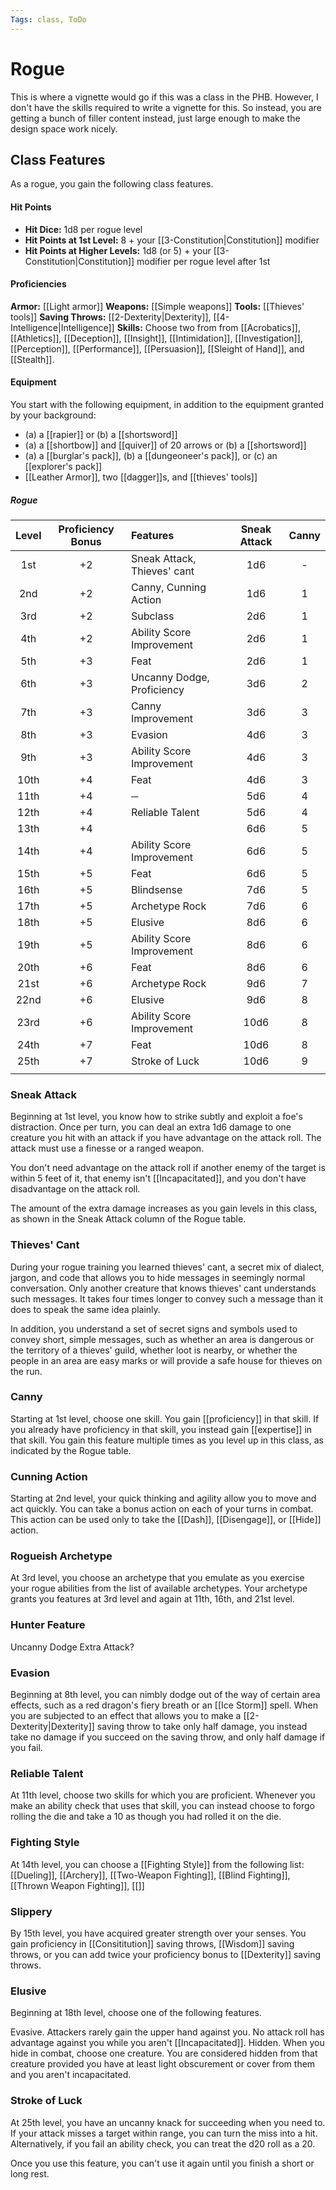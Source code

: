 ```yaml
---
Tags: class, ToDo
---
```

# Rogue
This is where a vignette would go if this was a class in the PHB. However, I don't have the skills required to write a vignette for this. So instead, you are getting a bunch of filler content instead, just large enough to make the design space work nicely. 


## Class Features
As a rogue, you gain the following class features.

#### Hit Points
- **Hit Dice:** 1d8 per rogue level
- **Hit Points at 1st Level:** 8 + your [[3-Constitution|Constitution]] modifier
- **Hit Points at Higher Levels:** 1d8 (or 5) + your [[3-Constitution|Constitution]] modifier per rogue level after 1st

#### Proficiencies
**Armor:** [[Light armor]]
**Weapons:** [[Simple weapons]]
**Tools:** [[Thieves' tools]]
**Saving Throws:** [[2-Dexterity|Dexterity]], [[4-Intelligence|Intelligence]]
**Skills:** Choose two from from [[Acrobatics]], [[Athletics]], [[Deception]], [[Insight]], [[Intimidation]], [[Investigation]], [[Perception]], [[Performance]], [[Persuasion]], [[Sleight of Hand]], and [[Stealth]].

#### Equipment

You start with the following equipment, in addition to the equipment granted by your background:

- (a) a [[rapier]] or (b) a [[shortsword]]
- (a) a [[shortbow]] and [[quiver]] of 20 arrows or (b) a [[shortsword]]
- (a) a [[burglar's pack]], (b) a [[dungeoneer's pack]], or (c) an [[explorer's pack]]
- [[Leather Armor]], two [[dagger]]s, and [[thieves' tools]]

<!--<div class='classTable wide'>-->
##### Rogue
| Level | Proficiency Bonus | Features                    | Sneak Attack | Canny   |
|:-----:|:-----------------:|:--------------------------- |:------------:|:-------:|
|  1st  |        +2         | Sneak Attack, Thieves' cant |     1d6      | -       |
|  2nd  |        +2         | Canny, Cunning Action       |     1d6      | 1       |
|  3rd  |        +2         | Subclass                    |     2d6      | 1       |
|  4th  |        +2         | Ability Score Improvement   |     2d6      | 1       |
|  5th  |        +3         | Feat                        |     2d6      | 1       |
|  6th  |        +3         | Uncanny Dodge, Proficiency  |     3d6      | 2       |
|  7th  |        +3         | Canny Improvement           |     3d6      | 3       |
|  8th  |        +3         | Evasion                     |     4d6      | 3       |
|  9th  |        +3         | Ability Score Improvement   |     4d6      | 3       |
| 10th  |        +4         | Feat                        |     4d6      | 3       |
| 11th  |        +4         | ─                           |     5d6      | 4       |
| 12th  |        +4         | Reliable Talent             |     5d6      | 4       |
| 13th  |        +4         |                             |     6d6      | 5       |
| 14th  |        +4         | Ability Score Improvement   |     6d6      | 5       |
| 15th  |        +5         | Feat                        |     6d6      | 5       |
| 16th  |        +5         | Blindsense                  |     7d6      | 5       |
| 17th  |        +5         | Archetype Rock              |     7d6      | 6       |
| 18th  |        +5         | Elusive                     |     8d6      | 6       |
| 19th  |        +5         | Ability Score Improvement   |     8d6      | 6       |
| 20th  |        +6         | Feat                        |     8d6      | 6       |
| 21st  |        +6         | Archetype Rock              |     9d6      | 7       |
| 22nd  |        +6         | Elusive                     |     9d6      | 8       |
| 23rd  |        +6         | Ability Score Improvement   |     10d6     | 8       |
| 24th  |        +7         | Feat                        |     10d6     | 8       |
| 25th  |        +7         | Stroke of Luck              |     10d6     | 9       |
|       |                   |                             |              |         |
<!--</div>-->

### Sneak Attack
Beginning at 1st level, you know how to strike subtly and exploit a foe's distraction. Once per turn, you can deal an extra 1d6 damage to one creature you hit with an attack if you have advantage on the attack roll. The attack must use a finesse or a ranged weapon.

You don't need advantage on the attack roll if another enemy of the target is within 5 feet of it, that enemy isn't [[Incapacitated]], and you don't have disadvantage on the attack roll.

The amount of the extra damage increases as you gain levels in this class, as shown in the Sneak Attack column of the Rogue table.

### Thieves' Cant

During your rogue training you learned thieves' cant, a secret mix of dialect, jargon, and code that allows you to hide messages in seemingly normal conversation. Only another creature that knows thieves' cant understands such messages. It takes four times longer to convey such a message than it does to speak the same idea plainly.

In addition, you understand a set of secret signs and symbols used to convey short, simple messages, such as whether an area is dangerous or the territory of a thieves' guild, whether loot is nearby, or whether the people in an area are easy marks or will provide a safe house for thieves on the run.

### Canny
Starting at 1st level, choose one skill. You gain [[proficiency]] in that skill. If you already have proficiency in that skill, you instead gain [[expertise]] in that skill.
You gain this feature multiple times as you level up in this class, as indicated by the Rogue table.

### Cunning Action
Starting at 2nd level, your quick thinking and agility allow you to move and act quickly. You can take a bonus action on each of your turns in combat. This action can be used only to take the [[Dash]], [[Disengage]], or [[Hide]] action.

### Rogueish Archetype
At 3rd level, you choose an archetype that you emulate as you exercise your rogue abilities from the list of available archetypes. Your archetype grants you features at 3rd level and again at 11th, 16th, and 21st level.

### Hunter Feature
Uncanny Dodge
Extra Attack?

### Evasion
Beginning at 8th level, you can nimbly dodge out of the way of certain area effects, such as a red dragon's fiery breath or an [[Ice Storm]] spell. When you are subjected to an effect that allows you to make a [[2-Dexterity|Dexterity]] saving throw to take only half damage, you instead take no damage if you succeed on the saving throw, and only half damage if you fail.

### Reliable Talent
At 11th level, choose two skills for which you are proficient. Whenever you make an ability check that uses that skill, you can instead choose to forgo rolling the die and take a 10 as though you had rolled it on the die.

### Fighting Style
At 14th level, you can choose a [[Fighting Style]] from the following list: [[Dueling]], [[Archery]], [[Two-Weapon Fighting]], [[Blind Fighting]], [[Thrown Weapon Fighting]], [[]]

### Slippery
By 15th level, you have acquired greater strength over your senses. You gain proficiency in [[Consititution]] saving throws, [[Wisdom]] saving throws, or you can add twice your proficiency bonus to [[Dexterity]] saving throws.

### Elusive
Beginning at 18th level, choose one of the following features. 

Evasive. Attackers rarely gain the upper hand against you. No attack roll has advantage against you while you aren't [[Incapacitated]].
Hidden. When you hide in combat, choose one creature. You are considered hidden from that creature provided you have at least light obscurement or cover from them and you aren't incapacitated.


### Stroke of Luck
At 25th level, you have an uncanny knack for succeeding when you need to. If your attack misses a target within range, you can turn the miss into a hit. Alternatively, if you fail an ability check, you can treat the d20 roll as a 20.

Once you use this feature, you can't use it again until you finish a short or long rest.
